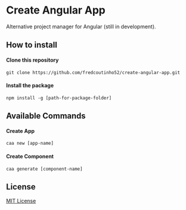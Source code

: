 # Create Angular App

Alternative project manager for Angular (still in development).

## How to install

#### Clone this repository
```
git clone https://github.com/fredcoutinho52/create-angular-app.git
```

#### Install the package
```
npm install -g [path-for-package-folder]
```

## Available Commands

#### Create App
```
caa new [app-name]
```

#### Create Component
```
caa generate [component-name]
```

## License

[MIT License](https://opensource.org/license/mit/)
